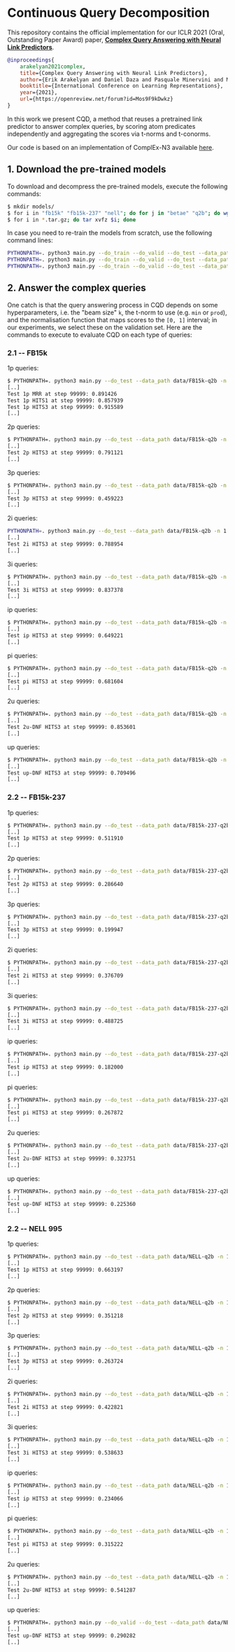 # Continuous Query Decomposition

This repository contains the official implementation for our ICLR 2021 (Oral, Outstanding Paper Award) paper, [**Complex Query Answering with Neural Link Predictors**](https://openreview.net/forum?id=Mos9F9kDwkz).

```bibtex
@inproceedings{
    arakelyan2021complex,
    title={Complex Query Answering with Neural Link Predictors},
    author={Erik Arakelyan and Daniel Daza and Pasquale Minervini and Michael Cochez},
    booktitle={International Conference on Learning Representations},
    year={2021},
    url={https://openreview.net/forum?id=Mos9F9kDwkz}
}
```

In this work we present CQD, a method that reuses a pretrained link predictor to answer complex queries, by scoring atom predicates independently and aggregating the scores via t-norms and t-conorms.

Our code is based on an implementation of ComplEx-N3 available [here](https://github.com/facebookresearch/kbc).

## 1. Download the pre-trained models

To download and decompress the pre-trained models, execute the following commands:

```bash
$ mkdir models/
$ for i in "fb15k" "fb15k-237" "nell"; do for j in "betae" "q2b"; do wget -c http://data.neuralnoise.com/kgreasoning-cqd/$i-$j.tar.gz; done; done
$ for i in *.tar.gz; do tar xvfz $i; done
```

In case you need to re-train the models from scratch, use the following command lines:

```bash
PYTHONPATH=. python3 main.py --do_train --do_valid --do_test --data_path data/FB15k-237-q2b -n 1 -b 2000 -d 1000 -lr 0.1 --warm_up_steps 100000000 --max_steps 100000 --cpu_num 0 --geo cqd --valid_steps 500 --tasks 1p --print_on_screen --test_batch_size 1000 --optimizer adagrad --reg_weight 0.1 --log_steps 500 --cuda --use-qa-iterator
PYTHONPATH=. python3 main.py --do_train --do_valid --do_test --data_path data/FB15k-q2b -n 1 -b 5000 -d 1000 -lr 0.1 --warm_up_steps 100000000 --max_steps 100000 --cpu_num 0 --geo cqd --valid_steps 500 --tasks 1p --print_on_screen --test_batch_size 1000 --optimizer adagrad --reg_weight 0.01 --log_steps 500 --cuda --use-qa-iterator
PYTHONPATH=. python3 main.py --do_train --do_valid --do_test --data_path data/NELL-q2b -n 1 -b 2000 -d 1000 -lr 0.1 --warm_up_steps 100000000 --max_steps 100000 --cpu_num 0 --geo cqd --valid_steps 500 --tasks 1p --print_on_screen --test_batch_size 1000 --optimizer adagrad --reg_weight 0.1 --log_steps 500 --cuda --use-qa-iterator
```

## 2. Answer the complex queries

One catch is that the query answering process in CQD depends on some hyperparameters, i.e. the "beam size" `k`, the t-norm to use (e.g. `min` or `prod`), and the normalisation function that maps scores to the `[0, 1]` interval; in our experiments, we select these on the validation set. Here are the commands to execute to evaluate CQD on each type of queries:

### 2.1 -- FB15k

1p queries:

```bash
$ PYTHONPATH=. python3 main.py --do_test --data_path data/FB15k-q2b -n 1 -b 1000 -d 1000 --cpu_num 0 --geo cqd --tasks 1p --print_on_screen --test_batch_size 1 --checkpoint_path models/fb15k-q2b --cqd discrete
[..]
Test 1p MRR at step 99999: 0.891426
Test 1p HITS1 at step 99999: 0.857939
Test 1p HITS3 at step 99999: 0.915589
[..]
```

2p queries:

```bash
$ PYTHONPATH=. python3 main.py --do_test --data_path data/FB15k-q2b -n 1 -b 1000 -d 1000 --cpu_num 0 --geo cqd --valid_steps 20 --tasks 2p --print_on_screen --test_batch_size 1 --checkpoint_path models/fb15k-q2b --cqd discrete --cqd-t-norm prod --cqd-k 64 --cuda
[..]
Test 2p HITS3 at step 99999: 0.791121
[..]
```

3p queries:

```bash
$ PYTHONPATH=. python3 main.py --do_test --data_path data/FB15k-q2b -n 1 -b 1000 -d 1000 --cpu_num 0 --geo cqd --valid_steps 20 --tasks 3p --print_on_screen --test_batch_size 1 --checkpoint_path models/fb15k-q2b --cqd discrete --cqd-t-norm prod --cqd-sigmoid --cqd-k 4 --cuda
[..]
Test 3p HITS3 at step 99999: 0.459223
[..]
```

2i queries:

```bash
PYTHONPATH=. python3 main.py --do_test --data_path data/FB15k-q2b -n 1 -b 1000 -d 1000 --cpu_num 0 --geo cqd --tasks 2i --print_on_screen --test_batch_size 1 --checkpoint_path models/fb15k-q2b --cqd discrete --cqd-t-norm prod --cqd-k 16 --cuda
[..]
Test 2i HITS3 at step 99999: 0.788954
[..]
```

3i queries:

```bash
$ PYTHONPATH=. python3 main.py --do_test --data_path data/FB15k-q2b -n 1 -b 1000 -d 1000 --cpu_num 0 --geo cqd --tasks 3i --print_on_screen --test_batch_size 1 --checkpoint_path models/fb15k-q2b --cqd discrete --cqd-t-norm prod --cqd-k 16 --cuda
[..]
Test 3i HITS3 at step 99999: 0.837378
[..]
```

ip queries:

```bash
$ PYTHONPATH=. python3 main.py --do_test --data_path data/FB15k-q2b -n 1 -b 1000 -d 1000 --cpu_num 0 --geo cqd --tasks ip --print_on_screen --test_batch_size 1 --checkpoint_path models/fb15k-q2b --cqd discrete --cqd-t-norm prod --cqd-k 16 --cuda
[..]
Test ip HITS3 at step 99999: 0.649221
[..]
```

pi queries:

```bash
$ PYTHONPATH=. python3 main.py --do_test --data_path data/FB15k-q2b -n 1 -b 1000 -d 1000 --cpu_num 0 --geo cqd --tasks pi --print_on_screen --test_batch_size 1 --checkpoint_path models/fb15k-q2b --cqd discrete --cqd-t-norm prod --cqd-k 64 --cuda
[..]
Test pi HITS3 at step 99999: 0.681604
[..]
```

2u queries:

```bash
$ PYTHONPATH=. python3 main.py --do_test --data_path data/FB15k-q2b -n 1 -b 1000 -d 1000 --cpu_num 0 --geo cqd --tasks 2u --print_on_screen --test_batch_size 1 --checkpoint_path models/fb15k-q2b --cqd discrete --cqd-t-norm min --cqd-normalize --cqd-k 16 --cuda
[..]
Test 2u-DNF HITS3 at step 99999: 0.853601
[..]
```

up queries:

```bash
$ PYTHONPATH=. python3 main.py --do_test --data_path data/FB15k-q2b -n 1 -b 1000 -d 1000 --cpu_num 0 --geo cqd --tasks up --print_on_screen --test_batch_size 1 --checkpoint_path models/fb15k-q2b --cqd discrete --cqd-t-norm min --cqd-sigmoid --cqd-k 16 --cuda
[..]
Test up-DNF HITS3 at step 99999: 0.709496
[..]
```

### 2.2 -- FB15k-237

1p queries:

```bash
$ PYTHONPATH=. python3 main.py --do_test --data_path data/FB15k-237-q2b -n 1 -b 1000 -d 1000 --cpu_num 0 --geo cqd --tasks 1p --print_on_screen --test_batch_size 1 --checkpoint_path models/fb15k-237-q2b --cqd discrete --cuda
[..]
Test 1p HITS3 at step 99999: 0.511910
[..]
```

2p queries:

```bash
$ PYTHONPATH=. python3 main.py --do_test --data_path data/FB15k-237-q2b -n 1 -b 1000 -d 1000 --cpu_num 0 --geo cqd --tasks 2p --print_on_screen --test_batch_size 1 --checkpoint_path models/fb15k-237-q2b --cqd discrete --cqd-t-norm prod --cqd-k 64 --cuda
[..]
Test 2p HITS3 at step 99999: 0.286640
[..]
```

3p queries:

```bash
$ PYTHONPATH=. python3 main.py --do_test --data_path data/FB15k-237-q2b -n 1 -b 1000 -d 1000 --cpu_num 0 --geo cqd --tasks 3p --print_on_screen --test_batch_size 1 --checkpoint_path models/fb15k-237-q2b --cqd discrete --cqd-t-norm prod --cqd-sigmoid --cqd-k 4 --cuda
[..]
Test 3p HITS3 at step 99999: 0.199947
[..]
```

2i queries:

```bash
$ PYTHONPATH=. python3 main.py --do_test --data_path data/FB15k-237-q2b -n 1 -b 1000 -d 1000 --cpu_num 0 --geo cqd --tasks 2i --print_on_screen --test_batch_size 1 --checkpoint_path models/fb15k-237-q2b --cqd discrete --cqd-t-norm prod --cqd-normalize --cqd-k 16 --cuda
[..]
Test 2i HITS3 at step 99999: 0.376709
[..]
```

3i queries:

```bash
$ PYTHONPATH=. python3 main.py --do_test --data_path data/FB15k-237-q2b -n 1 -b 1000 -d 1000 --cpu_num 0 --geo cqd --tasks 3i --print_on_screen --test_batch_size 1 --checkpoint_path models/fb15k-237-q2b --cqd discrete --cqd-t-norm prod --cqd-normalize --cqd-k 16 --cuda
[..]
Test 3i HITS3 at step 99999: 0.488725
[..]
```

ip queries:

```bash
$ PYTHONPATH=. python3 main.py --do_test --data_path data/FB15k-237-q2b -n 1 -b 1000 -d 1000 --cpu_num 0 --geo cqd --tasks ip --print_on_screen --test_batch_size 1 --checkpoint_path models/fb15k-237-q2b --cqd discrete --cqd-t-norm prod --cqd-k 16 --cuda
[..]
Test ip HITS3 at step 99999: 0.182000
[..]
```

pi queries:

```bash
$ PYTHONPATH=. python3 main.py --do_test --data_path data/FB15k-237-q2b -n 1 -b 1000 -d 1000 --cpu_num 0 --geo cqd --tasks pi --print_on_screen --test_batch_size 1 --checkpoint_path models/fb15k-237-q2b --cqd discrete --cqd-t-norm prod --cqd-normalize --cqd-k 64 --cuda
[..]
Test pi HITS3 at step 99999: 0.267872
[..]
```

2u queries:

```bash
$ PYTHONPATH=. python3 main.py --do_test --data_path data/FB15k-237-q2b -n 1 -b 1000 -d 1000 --cpu_num 0 --geo cqd --tasks 2u --print_on_screen --test_batch_size 1 --checkpoint_path models/fb15k-237-q2b --cqd discrete --cqd-t-norm min --cqd-normalize --cqd-k 16 --cuda
[..]
Test 2u-DNF HITS3 at step 99999: 0.323751
[..]
```

up queries:

```bash
$ PYTHONPATH=. python3 main.py --do_test --data_path data/FB15k-237-q2b -n 1 -b 1000 -d 1000 --cpu_num 0 --geo cqd --tasks up --print_on_screen --test_batch_size 1 --checkpoint_path models/fb15k-237-q2b --cqd discrete --cqd-t-norm prod --cqd-sigmoid --cqd-k 16 --cuda
[..]
Test up-DNF HITS3 at step 99999: 0.225360
[..]
```

### 2.2 -- NELL 995

1p queries:

```bash
$ PYTHONPATH=. python3 main.py --do_test --data_path data/NELL-q2b -n 1 -b 1000 -d 1000 --cpu_num 0 --geo cqd --tasks 1p --print_on_screen --test_batch_size 1 --checkpoint_path models/nell-q2b --cqd discrete --cuda
[..]
Test 1p HITS3 at step 99999: 0.663197
[..]
```

2p queries:

```bash
$ PYTHONPATH=. python3 main.py --do_test --data_path data/NELL-q2b -n 1 -b 1000 -d 1000 --cpu_num 0 --geo cqd --tasks 2p --print_on_screen --test_batch_size 1 --checkpoint_path models/nell-q2b --cqd discrete --cqd-t-norm prod --cqd-k 64 --cuda
[..]
Test 2p HITS3 at step 99999: 0.351218
[..]
```

3p queries:

```bash
$ PYTHONPATH=. python3 main.py --do_test --data_path data/NELL-q2b -n 1 -b 1000 -d 1000 --cpu_num 0 --geo cqd --valid_steps 20 --tasks 3p --print_on_screen --test_batch_size 1 --checkpoint_path models/nell-q2b --cqd discrete --cqd-t-norm prod --cqd-sigmoid --cqd-k 2 --cuda
[..]
Test 3p HITS3 at step 99999: 0.263724
[..]
```

2i queries:

```bash
$ PYTHONPATH=. python3 main.py --do_test --data_path data/NELL-q2b -n 1 -b 1000 -d 1000 --cpu_num 0 --geo cqd --tasks 2i --print_on_screen --test_batch_size 1 --checkpoint_path models/nell-q2b --cqd discrete --cqd-t-norm prod --cqd-normalize --cqd-k 16 --cuda
[..]
Test 2i HITS3 at step 99999: 0.422821
[..]
```

3i queries:

```bash
$ PYTHONPATH=. python3 main.py --do_test --data_path data/NELL-q2b -n 1 -b 1000 -d 1000 --cpu_num 0 --geo cqd --tasks 3i --print_on_screen --test_batch_size 1 --checkpoint_path models/nell-q2b --cqd discrete --cqd-t-norm prod --cqd-normalize --cqd-k 16 --cuda
[..]
Test 3i HITS3 at step 99999: 0.538633
[..]
```

ip queries:

```bash
$ PYTHONPATH=. python3 main.py --do_test --data_path data/NELL-q2b -n 1 -b 1000 -d 1000 --cpu_num 0 --geo cqd --tasks ip --print_on_screen --test_batch_size 1 --checkpoint_path models/nell-q2b --cqd discrete --cqd-t-norm prod --cqd-k 16 --cuda
[..]
Test ip HITS3 at step 99999: 0.234066
[..]
```

pi queries:

```bash
$ PYTHONPATH=. python3 main.py --do_test --data_path data/NELL-q2b -n 1 -b 1000 -d 1000 --cpu_num 0 --geo cqd --tasks pi --print_on_screen --test_batch_size 1 --checkpoint_path models/nell-q2b --cqd discrete --cqd-t-norm prod --cqd-normalize --cqd-k 64 --cuda
[..]
Test pi HITS3 at step 99999: 0.315222
[..]
```

2u queries:

```bash
$ PYTHONPATH=. python3 main.py --do_test --data_path data/NELL-q2b -n 1 -b 1000 -d 1000 --cpu_num 0 --geo cqd --tasks 2u --print_on_screen --test_batch_size 1 --checkpoint_path models/nell-q2b --cqd discrete --cqd-t-norm min --cqd-normalize --cqd-k 16 --cuda
[..]
Test 2u-DNF HITS3 at step 99999: 0.541287
[..]
```

up queries:

```bash
$ PYTHONPATH=. python3 main.py --do_valid --do_test --data_path data/NELL-q2b -n 1 -b 1000 -d 1000 --cpu_num 0 --geo cqd --tasks up --print_on_screen --test_batch_size 1 --checkpoint_path models/nell-q2b --cqd discrete --cqd-t-norm min --cqd-sigmoid --cqd-k 16 --cuda
[..]
Test up-DNF HITS3 at step 99999: 0.290282
[..]
```
